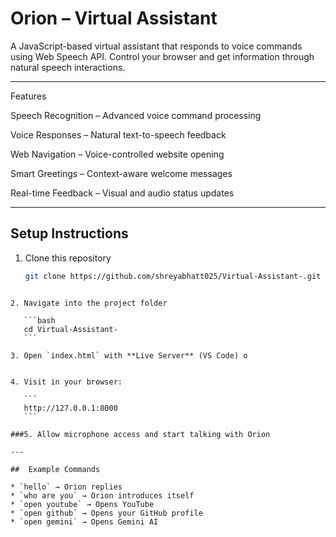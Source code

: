 
# Orion – Virtual Assistant 

A JavaScript-based virtual assistant that responds to voice commands using Web Speech API. Control your browser and get information through natural speech interactions.

---

Features

Speech Recognition – Advanced voice command processing

Voice Responses – Natural text-to-speech feedback

Web Navigation – Voice-controlled website opening

Smart Greetings – Context-aware welcome messages

Real-time Feedback – Visual and audio status updates

---

##  Setup Instructions

1. Clone this repository  
   ```bash
   git clone https://github.com/shreyabhatt025/Virtual-Assistant-.git
````

2. Navigate into the project folder

   ```bash
   cd Virtual-Assistant-
   ```

3. Open `index.html` with **Live Server** (VS Code) o
  

4. Visit in your browser:

   ```
   http://127.0.0.1:8000
   ```

###5. Allow microphone access and start talking with Orion 

---

##  Example Commands

* `hello` → Orion replies
* `who are you` → Orion introduces itself
* `open youtube` → Opens YouTube
* `open github` → Opens your GitHub profile
* `open gemini` → Opens Gemini AI

